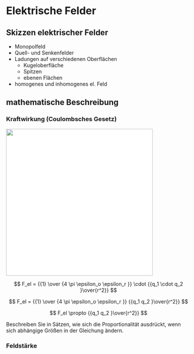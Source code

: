 # Elektrische Felder

## Skizzen elektrischer Felder

* Monopolfeld
* Quell- und Senkenfelder
* Ladungen auf verschiedenen Oberflächen
    * Kugeloberfläche
    * Spitzen
    * ebenen Flächen
* homogenes und inhomogenes el. Feld

## mathematische Beschreibung

### Kraftwirkung (Coulombsches Gesetz)

<img src="https://upload.wikimedia.org/wikipedia/commons/thumb/0/07/CoulombsLaw.svg/1024px-CoulombsLaw.svg.png" style="background-color:white; width:400px;">

$$
F_el = {{1} \over {4 \pi \epsilon_o \epsilon_r }} \cdot {{q_1 \cdot q_2 }\over{r^2}}
$$

$$
F_el = {{1} \over {4 \pi \epsilon_o \epsilon_r }} {{q_1 q_2 }\over{r^2}}
$$

$$
F_el \propto  {{q_1 q_2 }\over{r^2}}
$$

Beschreiben Sie in Sätzen, wie sich die Proportionalität ausdrückt, wenn sich abhängige Größen in der Gleichung ändern.

### Feldstärke
